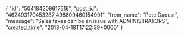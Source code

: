  {
   "id": "504184209617516",
   "post_id": "462493170453287_498809460154991",
   "from_name": "Pete Daoust",
   "message": "Sales taxes can be an issue with ADMINISTRATORS",
   "created_time": "2013-04-18T17:22:39+0000"
 }
